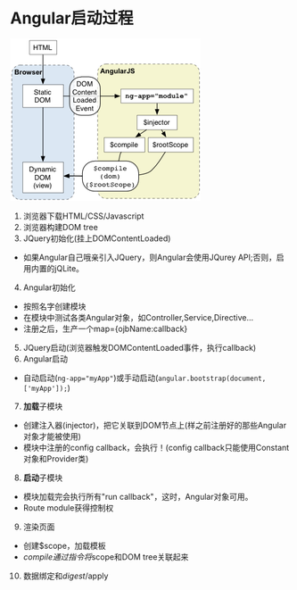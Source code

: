 # Angular启动过程
![](angular-start.jpg)

1. 浏览器下载HTML/CSS/Javascript
2. 浏览器构建DOM tree
3. JQuery初始化(挂上DOMContentLoaded)
  * 如果Angular自己哦亲引入JQuery，则Angular会使用JQurey API;否则，启用内置的jQLite。
4. Angular初始化
  * 按照名字创建模块
  * 在模块中测试各类Angular对象，如Controller,Service,Directive...
  * 注册之后，生产一个map={ojbName:callback}
  
5. JQuery启动(浏览器触发DOMContentLoaded事件，执行callback)
6. Angular启动
  * 自动启动(```ng-app="myApp"```)或手动启动(```angular.bootstrap(document, ['myApp']);```)
  
7. **加载**子模块
  * 创建注入器(injector)，把它关联到DOM节点上(样之前注册好的那些Angular对象才能被使用)
  * 模块中注册的config callback，会执行！(config callback只能使用Constant对象和Provider类)

8. **启动**子模块
  * 模块加载完会执行所有"run callback"，这时，Angular对象可用。
  * Route module获得控制权

9. 渲染页面
  * 创建$scope，加载模板
  * $compile通过指令将$scope和DOM tree关联起来

10. 数据绑定和$digest/$apply